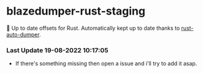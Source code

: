 # blazedumper-rust-staging

🚀 Up to date offsets for Rust. Automatically kept up to date thanks to [rust-auto-dumper](https://github.com/Akandesh/rust-auto-dumper).


### Last Update 19-08-2022 10:17:05
- If there's something missing then open a issue and i'll try to add it asap.